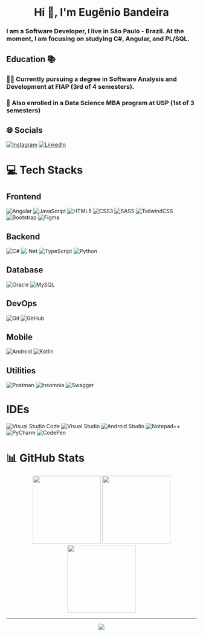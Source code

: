 
<h1 align="center">Hi 👋, I'm Eugênio Bandeira</h1>
<h3>I am a Software Developer, I live in São Paulo - Brazil. At the moment, I am focusing on studying C#, Angular, and PL/SQL. </h3> 

## Education 📚
<h3>🧑‍💻 Currently pursuing a degree in Software Analysis and Development at FIAP (3rd of 4 semesters).</h3>
<h3>🧬 Also enrolled in a Data Science MBA program at USP (1st of 3 semesters)</h3>

## 🌐 Socials  
[![Instagram](https://img.shields.io/badge/Instagram-%23E4405F.svg?logo=Instagram&logoColor=white)](https://www.instagram.com/_eugsb00/) 
[![LinkedIn](https://img.shields.io/badge/LinkedIn-%230077B5.svg?logo=linkedin&logoColor=white)](https://www.linkedin.com/in/eugeniosb/) 

# 💻 Tech Stacks
## Frontend
![Angular](https://img.shields.io/badge/angular-%23DD0031.svg?style=for-the-badge&logo=angular&logoColor=white)
![JavaScript](https://img.shields.io/badge/javascript-%23323330.svg?style=for-the-badge&logo=javascript&logoColor=%23F7DF1E)
![HTML5](https://img.shields.io/badge/html5-%23E34F26.svg?style=for-the-badge&logo=html5&logoColor=white)
![CSS3](https://img.shields.io/badge/css3-%231572B6.svg?style=for-the-badge&logo=css3&logoColor=white)
![SASS](https://img.shields.io/badge/SASS-hotpink.svg?style=for-the-badge&logo=SASS&logoColor=white)
![TailwindCSS](https://img.shields.io/badge/tailwindcss-%2338B2AC.svg?style=for-the-badge&logo=tailwind-css&logoColor=white)
![Bootstrap](https://img.shields.io/badge/bootstrap-%238511FA.svg?style=for-the-badge&logo=bootstrap&logoColor=white)
![Figma](https://img.shields.io/badge/figma-%23F24E1E.svg?style=for-the-badge&logo=figma&logoColor=white) 

## Backend
![C#](https://img.shields.io/badge/c%23-%23239120.svg?style=for-the-badge&logo=c-sharp&logoColor=white) 
![.Net](https://img.shields.io/badge/.NET-5C2D91?style=for-the-badge&logo=.net&logoColor=white)
![TypeScript](https://img.shields.io/badge/typescript-%23007ACC.svg?style=for-the-badge&logo=typescript&logoColor=white)
![Python](https://img.shields.io/badge/python-3670A0?style=for-the-badge&logo=python&logoColor=ffdd54) 

## Database
![Oracle](https://img.shields.io/badge/Oracle-F80000?style=for-the-badge&logo=oracle&logoColor=white)
![MySQL](https://img.shields.io/badge/mysql-%2300f.svg?style=for-the-badge&logo=mysql&logoColor=white) 

## DevOps
![Git](https://img.shields.io/badge/git-%23F05033.svg?style=for-the-badge&logo=git&logoColor=white)
![GitHub](https://img.shields.io/badge/github-%23121011.svg?style=for-the-badge&logo=github&logoColor=white)

## Mobile
![Android](https://img.shields.io/badge/Android-3DDC84?style=for-the-badge&logo=android&logoColor=white)
![Kotlin](https://img.shields.io/badge/kotlin-%237F52FF.svg?style=for-the-badge&logo=kotlin&logoColor=white)

## Utilities
![Postman](https://img.shields.io/badge/Postman-FF6C37?style=for-the-badge&logo=postman&logoColor=white)
![Insomnia](https://img.shields.io/badge/Insomnia-black?style=for-the-badge&logo=insomnia&logoColor=5849BE)
![Swagger](https://img.shields.io/badge/-Swagger-%23Clojure?style=for-the-badge&logo=swagger&logoColor=white)

# IDEs

![Visual Studio Code](https://img.shields.io/badge/Visual%20Studio%20Code-0078d7.svg?style=for-the-badge&logo=visual-studio-code&logoColor=white)
![Visual Studio](https://img.shields.io/badge/Visual%20Studio-5C2D91.svg?style=for-the-badge&logo=visual-studio&logoColor=white)
![Android Studio](https://img.shields.io/badge/android%20studio-346ac1?style=for-the-badge&logo=android%20studio&logoColor=white)
![Notepad++](https://img.shields.io/badge/Notepad++-90E59A.svg?style=for-the-badge&logo=notepad%2b%2b&logoColor=black)
![PyCharm](https://img.shields.io/badge/pycharm-143?style=for-the-badge&logo=pycharm&logoColor=black&color=black&labelColor=green)
![CodePen](https://img.shields.io/badge/CodePen-white?style=for-the-badge&logo=codepen&logoColor=black)

# 📊 GitHub Stats
<div align="center">
<img height="180em" src="https://github-readme-stats.vercel.app/api?username=eugeniobandeira&theme=dark&hide_border=false&include_all_commits=false&count_private=false"/>
<img height="180em" src="https://github-readme-streak-stats.herokuapp.com/?user=eugeniobandeira&theme=dark&hide_border=false"/>
<img height="180em" src="https://github-readme-stats.vercel.app/api/top-langs/?username=eugeniobandeira&theme=dark&hide_border=false&include_all_commits=false&count_private=false&layout=compact"/>

---
[![](https://visitcount.itsvg.in/api?id=eugeniobandeira&label=Profile%20Views&color=12&pretty=false)](https://visitcount.itsvg.in)


  



